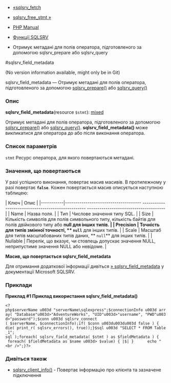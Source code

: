 - [«sqlsrv_fetch](function.sqlsrv-fetch.md)
- [sqlsrv_free_stmt »](function.sqlsrv-free-stmt.md)

- [PHP Manual](index.md)
- [Функції SQLSRV](ref.sqlsrv.md)
- Отримує метадані для полів оператора, підготовленого за допомогою
sqlsrv_prepare або sqlsrv_query

#sqlsrv_field_metadata

(No version information available, might only be in Git)

sqlsrv_field_metadata — Отримує метадані для полів оператора,
підготовленого за допомогою
[sqlsrv_prepare()](function.sqlsrv-prepare.md) або
[sqlsrv_query()](function.sqlsrv-query.md)

### Опис

**sqlsrv_field_metadata**(resource `$stmt`):
[mixed](language.types.declarations.md#language.types.declarations.mixed)

Отримує метадані для полів оператора, підготовленого за допомогою
[sqlsrv_prepare()](function.sqlsrv-prepare.md) або
[sqlsrv_query()](function.sqlsrv-query.md).
**sqlsrv_field_metadata()** може викликатися для оператора до або після
виконання оператора.

### Список параметрів

`stmt`
Ресурс оператора, для якого повертаються метадані.

### Значення, що повертаються

У разі успішного виконання, повертає масив масивів. В протилежному
у разі повертає **`false`**. Кожен повертається масив описується
наступною таблицею:

| Ключ | Опис |
|-----------|------------------------------------- -------------------------------------------------- --------------------------------------|
| Name | Назва поля. |
| Тип | Числове значення типу SQL. |
| Size | Кількість символів для полів символьного типу, кількість байтів для полів двійкового типу або **null для інших типів. |
| Precision | Точність для типів змінної точності, ** `null`** для інших типів. |
| Scale | Масштаб для типів масштабованих типів даних, ** `null`** для інших типів. |
| Nullable | Перелік, що вказує, чи стовпець допускає значення NULL, неприпустиме значення NULL або невідоме. |

**Масив, що повертається sqlsrv_field_metadata**

Для отримання додаткової інформації дивіться
[» sqlsrv_field_metadata](http://msdn.microsoft.com/en-us/library/cc296197.aspx)
у документації Microsoft SQLSRV.

### Приклади

**Приклад #1 Приклад використання **sqlsrv_field_metadata()****

` <?php$serverName u003d "serverName\sqlexpress";$connectionInfo u003d array( "Database"u003d>"AdventureWorks", "UID"u003d>"username", "PWD"u003d>"password");$conn u003d sqlsrv_connect ( $serverName, $connectionInfo);if( $conn u003du003du003d false ) {   die( print_r( sqlsrv_errors(), true));}$sql u003d "SELECT * FROM Table_1"; sql );foreach( sqlsrv_field_metadata( $stmt ) as $fieldMetadata ) {    foreach( $fieldMetadata as $name u003d> $value) { |$| }      echo "<br />";}?> `

### Дивіться також

- [sqlsrv_client_info()](function.sqlsrv-client-info.md) -
Повертає інформацію про клієнта та зазначене підключення
